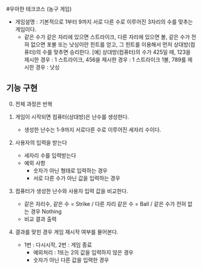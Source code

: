 #우아한 테크코스 (농구 게임)

- 게임설명 : 기본적으로 1부터 9까지 서로 다른 수로 이루어진 3자리의 수를 맞추는 게임이다.
    - 같은 수가 같은 자리에 있으면 스트라이크, 다른 자리에 있으면 볼, 같은 수가 전혀 없으면 포볼 또는 낫싱이란 힌트를 얻고, 그 힌트를 이용해서 먼저 상대방(컴퓨터)의 수를 맞추면 승리한다.
      [예] 상대방(컴퓨터)의 수가 425일 때, 123을 제시한 경우 : 1 스트라이크, 456을 제시한 경우 : 1 스트라이크 1볼, 789를 제시한 경우 : 낫싱

## 기능 구현

0. 전체 과정은 반복

1. 게임이 시작되면 컴퓨터(상대방)은 난수를 생성한다.
    
    - 생성한 난수는 1-9까지 서로다른 수로 이루어진 세자리 수이다.

2. 사용자의 입력을 받는다

    - 세자리 수를 입력받는다
    - 예외 사항
        - 숫자가 아닌 형태로 입력하는 경우
        - 서로 다른 수가 아닌 값을 입력하는 경우

3. 컴퓨터가 생성한 난수와 사용자 입력 값을 비교한다.

    - 같은 자리수, 같은 수 = Strike / 다른 자리 같은 수 = Ball / 같은 수가 전혀 없는 경우 Nothing
    - 비교 결과 출력

4. 결과를 맞힌 경우 게임 재시작 여부를 물어본다.

    - 1번 : 다시시작, 2번 : 게임 종료
        - 예외처리 : 1또는 2의 값을 입력하지 않은 경우
        - 숫자가 아닌 다른 값을 입력한 경우